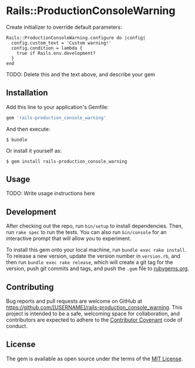 # Rails::ProductionConsoleWarning

Create initializer to override default parameters:
```
Rails::ProductionConsoleWarning.configure do |config|
  config.custom_text = 'Custom warning!'
  config.condition = lambda {
    true if Rails.env.development?
  }
end
```

TODO: Delete this and the text above, and describe your gem

## Installation

Add this line to your application's Gemfile:

```ruby
gem 'rails-production_console_warning'
```

And then execute:

    $ bundle

Or install it yourself as:

    $ gem install rails-production_console_warning

## Usage

TODO: Write usage instructions here

## Development

After checking out the repo, run `bin/setup` to install dependencies. Then, run `rake spec` to run the tests. You can also run `bin/console` for an interactive prompt that will allow you to experiment.

To install this gem onto your local machine, run `bundle exec rake install`. To release a new version, update the version number in `version.rb`, and then run `bundle exec rake release`, which will create a git tag for the version, push git commits and tags, and push the `.gem` file to [rubygems.org](https://rubygems.org).

## Contributing

Bug reports and pull requests are welcome on GitHub at https://github.com/[USERNAME]/rails-production_console_warning. This project is intended to be a safe, welcoming space for collaboration, and contributors are expected to adhere to the [Contributor Covenant](contributor-covenant.org) code of conduct.


## License

The gem is available as open source under the terms of the [MIT License](http://opensource.org/licenses/MIT).

